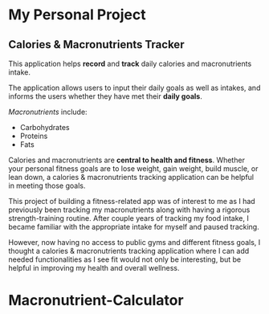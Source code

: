 # My Personal Project

## Calories & Macronutrients Tracker

This application helps **record** and **track** daily calories and macronutrients intake.

The application allows users to input their daily goals as well as intakes, 
and informs the users whether they have met their **daily goals**. 

*Macronutrients* include:
- Carbohydrates
- Proteins
- Fats

Calories and macronutrients are **central to health and fitness**. 
Whether your personal fitness goals are to lose weight, gain weight, build muscle, or lean down, 
a calories & macronutrients tracking application can be helpful in meeting those goals. 

This project of building a fitness-related app was of interest to me as I had previously 
been tracking my macronutrients along with having a rigorous strength-training routine. After couple years of tracking 
my food intake, I became familiar with the appropriate intake for myself and paused tracking. 

However, now having no access to public gyms and different fitness goals, I thought a calories & macronutrients 
tracking application where I can add needed functionalities as I see fit would not only be interesting, but be 
helpful in improving my health and overall wellness. 
# Macronutrient-Calculator
